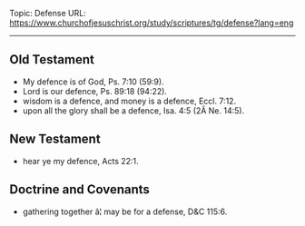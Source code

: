 Topic: Defense
URL: https://www.churchofjesuschrist.org/study/scriptures/tg/defense?lang=eng

---

## Old Testament

- My defence is of God, Ps. 7:10 (59:9).
- Lord is our defence, Ps. 89:18 (94:22).
- wisdom is a defence, and money is a defence, Eccl. 7:12.
- upon all the glory shall be a defence, Isa. 4:5 (2Â Ne. 14:5).

## New Testament

- hear ye my defence, Acts 22:1.

## Doctrine and Covenants

- gathering together â¦ may be for a defense, D&C 115:6.

